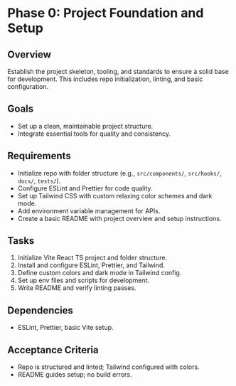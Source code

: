 # Phase 0: Project Foundation and Setup

## Overview

Establish the project skeleton, tooling, and standards to ensure a solid base for development. This includes repo initialization, linting, and basic configuration.

## Goals

- Set up a clean, maintainable project structure.
- Integrate essential tools for quality and consistency.

## Requirements

- Initialize repo with folder structure (e.g., `src/components/`, `src/hooks/`, `docs/`, `tests/`).
- Configure ESLint and Prettier for code quality.
- Set up Tailwind CSS with custom relaxing color schemes and dark mode.
- Add environment variable management for APIs.
- Create a basic README with project overview and setup instructions.

## Tasks

1. Initialize Vite React TS project and folder structure.
2. Install and configure ESLint, Prettier, and Tailwind.
3. Define custom colors and dark mode in Tailwind config.
4. Set up env files and scripts for development.
5. Write README and verify linting passes.

## Dependencies

- ESLint, Prettier, basic Vite setup.

## Acceptance Criteria

- Repo is structured and linted; Tailwind configured with colors.
- README guides setup; no build errors.
